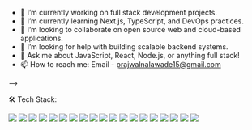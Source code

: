 <!--
👋 Hi there! I'm Prajval

I'm a dedicated developer with a strong foundation in Java and Web Development. I specialize in building scalable applications using technologies like:

    🧩 Spring & Hibernate for robust backend systems
    🎨 HTML, CSS, and JavaScript for responsive front-end development

I'm passionate about crafting efficient, high-quality solutions, and I bring strong problem-solving skills along with a mindset for continuous learning. Whether it's improving performance, architecting clean systems, or diving into new tech—I'm always up for the challenge!


<!-- **prajvl/prajvl** is a ✨ _special_ ✨ repository because its `README.md` (this file) appears on your GitHub profile. -->

<!-- Here are some ideas to get you started:  -->

- 🔭 I’m currently working on full stack development projects.
- 🌱 I’m currently learning Next.js, TypeScript, and DevOps practices.
- 👯 I’m looking to collaborate on open source web and cloud-based applications.
- 🤔 I’m looking for help with building scalable backend systems.
- 💬 Ask me about JavaScript, React, Node.js, or anything full stack!
- 📫 How to reach me: Email - prajwalnalawade15@gmail.com
  
-->

🛠 Tech Stack:
<p align="left"> <img src="https://img.shields.io/badge/HTML5-E34F26?style=for-the-badge&logo=html5&logoColor=white"/> <img src="https://img.shields.io/badge/CSS3-1572B6?style=for-the-badge&logo=css3&logoColor=white"/> <img src="https://img.shields.io/badge/JavaScript-F7DF1E?style=for-the-badge&logo=javascript&logoColor=black"/> <img src="https://img.shields.io/badge/React-20232A?style=for-the-badge&logo=react&logoColor=61DAFB"/> <img src="https://img.shields.io/badge/Node.js-339933?style=for-the-badge&logo=nodedotjs&logoColor=white"/> <img src="https://img.shields.io/badge/Express.js-000000?style=for-the-badge&logo=express&logoColor=white"/> <img src="https://img.shields.io/badge/MongoDB-47A248?style=for-the-badge&logo=mongodb&logoColor=white"/> <img src="https://img.shields.io/badge/C-00599C?style=for-the-badge&logo=c&logoColor=white"/> <img src="https://img.shields.io/badge/C++-00599C?style=for-the-badge&logo=c%2B%2B&logoColor=white"/> <img src="https://img.shields.io/badge/Java-ED8B00?style=for-the-badge&logo=java&logoColor=white"/> <img src="https://img.shields.io/badge/Python-3776AB?style=for-the-badge&logo=python&logoColor=white"/> <img src="https://img.shields.io/badge/MySQL-4479A1?style=for-the-badge&logo=mysql&logoColor=white"/> <img src="https://img.shields.io/badge/SQL-336791?style=for-the-badge&logo=postgresql&logoColor=white"/> <img src="https://img.shields.io/badge/PHP-777BB4?style=for-the-badge&logo=php&logoColor=white"/> <img src="https://img.shields.io/badge/Git-F05032?style=for-the-badge&logo=git&logoColor=white"/> <img src="https://img.shields.io/badge/GitHub-181717?style=for-the-badge&logo=github&logoColor=white"/> <img src="https://img.shields.io/badge/Vite-646CFF?style=for-the-badge&logo=vite&logoColor=white"/> <img src="https://img.shields.io/badge/Material--UI-0081CB?style=for-the-badge&logo=mui&logoColor=white"/> <img src="https://img.shields.io/badge/Web3-F16822?style=for-the-badge&logo=web3dotjs&logoColor=white"/> </p>

